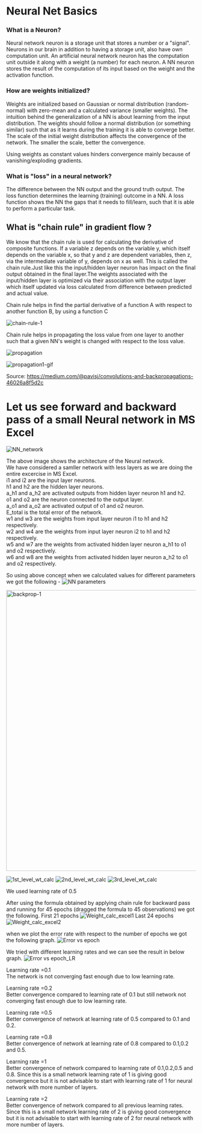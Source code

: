 # Neural Net Basics

### What is a Neuron?
Neural network neuron is a storage unit that stores a number or a "signal". Neurons in our brain in addition to having a storage unit, also have own computation unit. An artificial neural network neuron has the computation unit outside it along with a weight (a number) for each neuron. A NN neuron stores the result of the computation of its input based on the weight and the activation function.

### How are weights initialized?
Weights are initialized based on Gaussian or normal distribution (random-normal) with zero-mean and a calculated variance (smaller weights). The intuition behind the generalization of a NN is about learning from the input distribution. The weights should follow a normal distribution (or something similar) such that as it learns during the training it is able to converge better. The scale of the initial weight distribution affects the convergence of the network. The smaller the scale, better the convergence.

Using weights as constant values hinders convergence mainly because of vanishing/exploding gradients.

### What is "loss" in a neural network?
The difference between the NN output and the ground truth output. The loss function determines the learning (training) outcome in a NN. A loss function shows the NN the gaps that it needs to fill/learn, such that it is able to perform a particular task.

## What is "chain rule" in gradient flow ?

We know that the chain rule is used for calculating the derivative of composite functions. If a variable z depends on the variable y, which itself depends on the variable x, so that y and z are dependent variables, then z, via the intermediate variable of y, depends on x as well. This is called the chain rule.Just like this the input/hidden layer neuron has impact on the final output obtained in the final layer.The weights associated with the input/hidden layer is optimized via their association with the output layer which itself updated via loss calculated from difference between predicted and actual value.


Chain rule helps in find the partial derivative of a function A with respect to another function B, by using a function C

![chain-rule-1](https://user-images.githubusercontent.com/39134120/126879921-1d80c7b9-354d-44d3-b9fc-87b94fba4b36.png)

Chain rule helps in propagating the loss value from one layer to another such that a given NN's weight is changed with respect to the loss value.

![propagation](https://user-images.githubusercontent.com/39134120/126880076-48e47336-22b9-4c55-9ee1-9373dbfa03fa.png)

![propagation1-gif](https://user-images.githubusercontent.com/39134120/126880092-834226c8-30b1-4484-a99a-8db186c11cd2.gif)

Source: https://medium.com/@pavisj/convolutions-and-backpropagations-46026a8f5d2c

# Let us see forward and backward pass of a small Neural network in MS Excel

![NN_network](https://user-images.githubusercontent.com/39134120/126893872-89ff9e62-b36d-4d38-9e52-c54602e5f909.JPG)


The above image shows the architecture of the Neural network.<br>
We have considered a samller network with less layers as we are doing the entire excercise in MS Excel.<br>
i1 and i2 are the input layer neurons.<br>
h1 and h2 are the hidden layer neurons.<br>
a_h1 and a_h2 are activated outputs from hidden layer neuron h1 and h2.<br>
o1 and o2 are the neuron connected to the output layer.<br>
a_o1 and a_o2 are activated output of o1 and o2 neuron.<br>
E_total is the total error of the network.<br>
w1 and w3 are the weights from input layer neuron i1 to h1 and h2 respectively.<br>
w2 and w4 are the weights from input layer neuron i2 to h1 and h2 respectively.<br>
w5 and w7 are the weights from activated hidden layer neuron a_h1 to o1 and o2 respectively.<br>
w6 and w8 are the weights from activated hidden layer neuron a_h2 to o1 and o2 respectively.<br>

So using above concept when we calculated values for different parameters we got the following -
![NN parameters](https://user-images.githubusercontent.com/39134120/126879579-725ee132-39f2-4fd2-ba0c-db2dff80dba9.JPG)


<img width="745" alt="backprop-1" src="https://user-images.githubusercontent.com/39134120/126879428-83ffae65-f3f7-4ab7-ae9b-0644ee2f30a3.png">

![1st_level_wt_calc](https://user-images.githubusercontent.com/39134120/126893892-9948f9f9-d740-4ab1-8632-9de2a5baa64d.JPG)
![2nd_level_wt_calc](https://user-images.githubusercontent.com/39134120/126893897-dabf84bf-019a-4cfb-80fe-64bd1eef3d47.JPG)
![3rd_level_wt_calc](https://user-images.githubusercontent.com/39134120/126893899-8ecdc86b-3ce2-42a3-9350-7f6c9801256f.JPG)


We used learning rate of 0.5<br>


After using the formula obtained by applying chain rule for backward pass and running for 45 epochs (dragged the formula to 45 observations) we got the following.
First 21 epochs
![Weight_calc_excel1](https://user-images.githubusercontent.com/39134120/126894152-43714ee6-834a-4a3d-bbb8-1cb5cbbc6023.JPG)
Last 24 epochs
![Weight_calc_excel2](https://user-images.githubusercontent.com/39134120/126894159-4391784a-4bcb-4981-83d6-5b6dd295f333.JPG)


when we plot the error rate with respect to the number of epochs we got the following graph.
![Error vs epoch](https://user-images.githubusercontent.com/39134120/126895517-a64fb585-2079-448d-b70d-0d65b994e1cf.JPG)



We tried with different learning rates and we can see the result in below graph.
![Error vs epoch_LR](https://user-images.githubusercontent.com/39134120/126895570-a42772a9-3a3e-43ca-b0f8-3282c484b429.JPG)



Learning rate =0.1<br>
The network is not converging fast enough due to low learning rate.

Learning rate =0.2 <br>
Better convergence compared to learning rate of 0.1 but still network not converging fast enough due to low learning rate.

Learning rate =0.5<br>
Better convergence of network at learning rate of 0.5 compared to 0.1 and 0.2.

Learning rate =0.8<br>
Better convergence of network at learning rate of 0.8 compared to 0.1,0.2 and 0.5.

Learning rate =1<br>
Better convergence of network compared to learning rate of 0.1,0.2,0.5 and 0.8. Since this is a small network learning rate of 1 is giving 
good convergence but it is not advisable to start with learning rate of 1 for neural network with more number of layers.

Learning rate =2<br>
Better convergence of network compared to all previous learning rates. Since this is a small network learning rate of 2 is giving 
good convergence but it is not advisable to start with learning rate of 2 for neural network with more number of layers.










